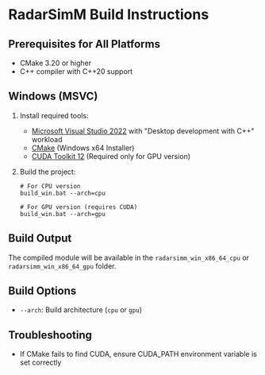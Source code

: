 # RadarSimM Build Instructions

## Prerequisites for All Platforms

- CMake 3.20 or higher
- C++ compiler with C++20 support

## Windows (MSVC)

1. Install required tools:
   - [Microsoft Visual Studio 2022](https://visualstudio.microsoft.com/) with "Desktop development with C++" workload
   - [CMake](https://cmake.org/download/) (Windows x64 Installer)
   - [CUDA Toolkit 12](https://developer.nvidia.com/cuda-downloads) (Required only for GPU version)

2. Build the project:

   ```batch
   # For CPU version
   build_win.bat --arch=cpu

   # For GPU version (requires CUDA)
   build_win.bat --arch=gpu
   ```

## Build Output

The compiled module will be available in the `radarsimm_win_x86_64_cpu` or `radarsimm_win_x86_64_gpu` folder.

## Build Options

- `--arch`: Build architecture (`cpu` or `gpu`)

## Troubleshooting

- If CMake fails to find CUDA, ensure CUDA_PATH environment variable is set correctly
